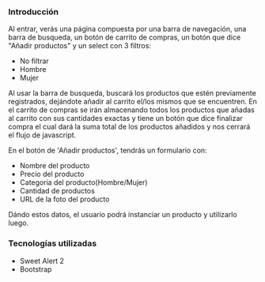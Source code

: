 ### Introducción

Al entrar, verás una página compuesta por una barra de navegación, una barra de busqueda, un botón de carrito de compras, un botón que dice "Añadir productos" y un select con 3 filtros:
- No filtrar
- Hombre
- Mujer

Al usar la barra de busqueda, buscará los productos que estén previamente registrados, dejándote añadir al carrito el/los mismos que se encuentren.
En el carrito de compras se irán almacenando todos los productos que añadas al carrito con sus cantidades exactas y tiene un botón que dice finalizar compra el cual dará la suma total de los productos añadidos y nos cerrará el flujo de javascript.

En el botón de 'Añadir productos', tendrás un formulario con:
- Nombre del producto
- Precio del producto
- Categoria del producto(Hombre/Mujer)
- Cantidad de productos
- URL de la foto del producto

Dándo estos datos, el usuario podrá instanciar un producto y utilizarlo luego.

### Tecnologías utilizadas
- Sweet Alert 2
- Bootstrap
